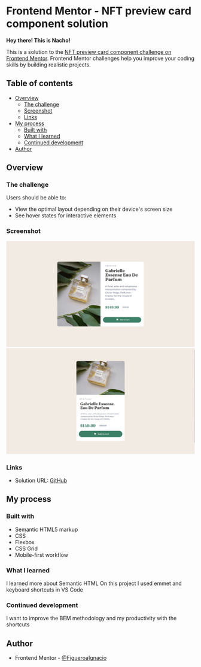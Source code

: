 # Frontend Mentor - NFT preview card component solution

**Hey there! This is Nacho!**

This is a solution to the [NFT preview card component challenge on Frontend Mentor](https://www.frontendmentor.io/challenges/nft-preview-card-component-SbdUL_w0U). Frontend Mentor challenges help you improve your coding skills by building realistic projects. 

## Table of contents

- [Overview](#overview)
  - [The challenge](#the-challenge)
  - [Screenshot](#screenshot)
  - [Links](#links)
- [My process](#my-process)
  - [Built with](#built-with)
  - [What I learned](#what-i-learned)
  - [Continued development](#continued-development)
- [Author](#author)

## Overview

### The challenge

Users should be able to:

- View the optimal layout depending on their device's screen size
- See hover states for interactive elements

### Screenshot

![My solution for desktop](./images/Screenshot_20221225_033635.png) 
![My solution for mobile](./images/Screenshot_20221225_034404.png) 


### Links

- Solution URL: [GitHub](https://github.com/FigueroaIgnacio/Product-Preview-Card-Component)

## My process

### Built with

- Semantic HTML5 markup
- CSS
- Flexbox
- CSS Grid
- Mobile-first workflow

### What I learned

I learned more about Semantic HTML
On this project I used emmet and keyboard shortcuts in VS Code

### Continued development

I want to improve the BEM methodology and my productivity with the shortcuts

## Author
- Frontend Mentor - [@FigueroaIgnacio](https://www.frontendmentor.io/profile/FigueroaIgnacio)
